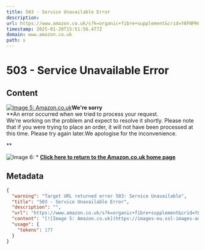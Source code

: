 ```yaml
---
title: 503 - Service Unavailable Error
description: 
url: https://www.amazon.co.uk/s?k=organic+fibre+supplement&crid=Y8FNPH869N7X&sprefix=organic+fibr%2Caps%2C191&ref=nb_sb_ss_ts-doa-p_1_12
timestamp: 2025-01-20T15:51:56.477Z
domain: www.amazon.co.uk
path: s
---
```


# 503 - Service Unavailable Error



## Content

[![Image 5: Amazon.co.uk](https://images-eu.ssl-images-amazon.com/images/G/02/uk-shared/logos/smile-amazon-logo-200x45.gif)](https://www.amazon.co.uk/ref=cs_503_logo/)**We're sorry**  
**An error occurred when we tried to process your request.  
We're working on the problem and expect to resolve it shortly. Please note that if you were trying to place an order, it will not have been processed at this time. Please try again later.We apologise for the inconvenience.

**

![Image 6: *](https://images-eu.ssl-images-amazon.com/images/G/02/x-locale/common/orange-arrow.gif) **[Click here to return to the Amazon.co.uk home page](https://www.amazon.co.uk/ref=cs_503_link/)**

## Metadata

```json
{
  "warning": "Target URL returned error 503: Service Unavailable",
  "title": "503 - Service Unavailable Error",
  "description": "",
  "url": "https://www.amazon.co.uk/s?k=organic+fibre+supplement&crid=Y8FNPH869N7X&sprefix=organic+fibr%2Caps%2C191&ref=nb_sb_ss_ts-doa-p_1_12",
  "content": "[![Image 5: Amazon.co.uk](https://images-eu.ssl-images-amazon.com/images/G/02/uk-shared/logos/smile-amazon-logo-200x45.gif)](https://www.amazon.co.uk/ref=cs_503_logo/)**We're sorry**  \n**An error occurred when we tried to process your request.  \nWe're working on the problem and expect to resolve it shortly. Please note that if you were trying to place an order, it will not have been processed at this time. Please try again later.We apologise for the inconvenience.\n\n**\n\n![Image 6: *](https://images-eu.ssl-images-amazon.com/images/G/02/x-locale/common/orange-arrow.gif) **[Click here to return to the Amazon.co.uk home page](https://www.amazon.co.uk/ref=cs_503_link/)**",
  "usage": {
    "tokens": 177
  }
}
```
